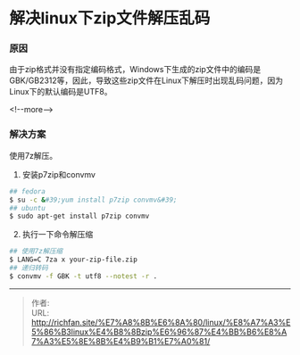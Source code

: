 # 解决linux下zip文件解压乱码

### 原因
由于zip格式并没有指定编码格式，Windows下生成的zip文件中的编码是GBK/GB2312等，因此，导致这些zip文件在Linux下解压时出现乱码问题，因为Linux下的默认编码是UTF8。

&lt;!--more--&gt;

### 解决方案
使用7z解压。

1. 安装p7zip和convmv
```bash
## fedora
$ su -c &#39;yum install p7zip convmv&#39;
## ubuntu
$ sudo apt-get install p7zip convmv
```

2. 执行一下命令解压缩
```bash
## 使用7z解压缩
$ LANG=C 7za x your-zip-file.zip
## 递归转码
$ convmv -f GBK -t utf8 --notest -r .
```


---

> 作者:   
> URL: http://richfan.site/%E7%A8%8B%E6%8A%80/linux/%E8%A7%A3%E5%86%B3linux%E4%B8%8Bzip%E6%96%87%E4%BB%B6%E8%A7%A3%E5%8E%8B%E4%B9%B1%E7%A0%81/  


